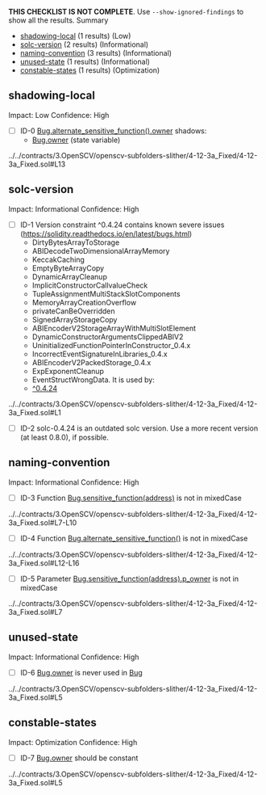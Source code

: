 **THIS CHECKLIST IS NOT COMPLETE**. Use `--show-ignored-findings` to show all the results.
Summary
 - [shadowing-local](#shadowing-local) (1 results) (Low)
 - [solc-version](#solc-version) (2 results) (Informational)
 - [naming-convention](#naming-convention) (3 results) (Informational)
 - [unused-state](#unused-state) (1 results) (Informational)
 - [constable-states](#constable-states) (1 results) (Optimization)
## shadowing-local
Impact: Low
Confidence: High
 - [ ] ID-0
[Bug.alternate_sensitive_function().owner](../../contracts/3.OpenSCV/openscv-subfolders-slither/4-12-3a_Fixed/4-12-3a_Fixed.sol#L13) shadows:
	- [Bug.owner](../../contracts/3.OpenSCV/openscv-subfolders-slither/4-12-3a_Fixed/4-12-3a_Fixed.sol#L5) (state variable)

../../contracts/3.OpenSCV/openscv-subfolders-slither/4-12-3a_Fixed/4-12-3a_Fixed.sol#L13


## solc-version
Impact: Informational
Confidence: High
 - [ ] ID-1
Version constraint ^0.4.24 contains known severe issues (https://solidity.readthedocs.io/en/latest/bugs.html)
	- DirtyBytesArrayToStorage
	- ABIDecodeTwoDimensionalArrayMemory
	- KeccakCaching
	- EmptyByteArrayCopy
	- DynamicArrayCleanup
	- ImplicitConstructorCallvalueCheck
	- TupleAssignmentMultiStackSlotComponents
	- MemoryArrayCreationOverflow
	- privateCanBeOverridden
	- SignedArrayStorageCopy
	- ABIEncoderV2StorageArrayWithMultiSlotElement
	- DynamicConstructorArgumentsClippedABIV2
	- UninitializedFunctionPointerInConstructor_0.4.x
	- IncorrectEventSignatureInLibraries_0.4.x
	- ABIEncoderV2PackedStorage_0.4.x
	- ExpExponentCleanup
	- EventStructWrongData.
It is used by:
	- [^0.4.24](../../contracts/3.OpenSCV/openscv-subfolders-slither/4-12-3a_Fixed/4-12-3a_Fixed.sol#L1)

../../contracts/3.OpenSCV/openscv-subfolders-slither/4-12-3a_Fixed/4-12-3a_Fixed.sol#L1


 - [ ] ID-2
solc-0.4.24 is an outdated solc version. Use a more recent version (at least 0.8.0), if possible.

## naming-convention
Impact: Informational
Confidence: High
 - [ ] ID-3
Function [Bug.sensitive_function(address)](../../contracts/3.OpenSCV/openscv-subfolders-slither/4-12-3a_Fixed/4-12-3a_Fixed.sol#L7-L10) is not in mixedCase

../../contracts/3.OpenSCV/openscv-subfolders-slither/4-12-3a_Fixed/4-12-3a_Fixed.sol#L7-L10


 - [ ] ID-4
Function [Bug.alternate_sensitive_function()](../../contracts/3.OpenSCV/openscv-subfolders-slither/4-12-3a_Fixed/4-12-3a_Fixed.sol#L12-L16) is not in mixedCase

../../contracts/3.OpenSCV/openscv-subfolders-slither/4-12-3a_Fixed/4-12-3a_Fixed.sol#L12-L16


 - [ ] ID-5
Parameter [Bug.sensitive_function(address).p_owner](../../contracts/3.OpenSCV/openscv-subfolders-slither/4-12-3a_Fixed/4-12-3a_Fixed.sol#L7) is not in mixedCase

../../contracts/3.OpenSCV/openscv-subfolders-slither/4-12-3a_Fixed/4-12-3a_Fixed.sol#L7


## unused-state
Impact: Informational
Confidence: High
 - [ ] ID-6
[Bug.owner](../../contracts/3.OpenSCV/openscv-subfolders-slither/4-12-3a_Fixed/4-12-3a_Fixed.sol#L5) is never used in [Bug](../../contracts/3.OpenSCV/openscv-subfolders-slither/4-12-3a_Fixed/4-12-3a_Fixed.sol#L4-L18)

../../contracts/3.OpenSCV/openscv-subfolders-slither/4-12-3a_Fixed/4-12-3a_Fixed.sol#L5


## constable-states
Impact: Optimization
Confidence: High
 - [ ] ID-7
[Bug.owner](../../contracts/3.OpenSCV/openscv-subfolders-slither/4-12-3a_Fixed/4-12-3a_Fixed.sol#L5) should be constant 

../../contracts/3.OpenSCV/openscv-subfolders-slither/4-12-3a_Fixed/4-12-3a_Fixed.sol#L5


